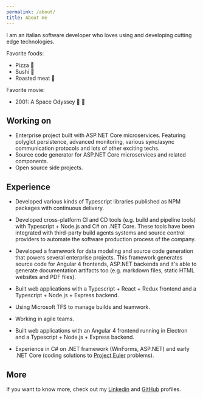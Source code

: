 ```yaml
---
permalink: /about/
title: About me
---
```


I am an italian software developer who loves using and developing cutting edge technologies.

Favorite foods:

- Pizza :pizza:
- Sushi :sushi:
- Roasted meat :meat_on_bone:

Favorite movie:

- 2001: A Space Odyssey :rocket: :milky_way:

## Working on

- Enterprise project built with ASP.NET Core microservices. Featuring polyglot persistence, advanced monitoring, various sync/async communication protocols and lots of other exciting techs.
- Source code generator for ASP.NET Core microservices and related components.
- Open source side projects.

## Experience

- Developed various kinds of Typescript libraries published as NPM packages with continuous delivery.

- Developed cross-platform CI and CD tools (e.g. build and pipeline tools) with Typescript + Node.js and C# on .NET Core. These tools have been integrated with third-party build agents systems and source control providers to automate the software production process of the company.

- Developed a framework for data modeling and source code generation that powers several enterprise projects. This framework generates source code for Angular 4 frontends, ASP.NET backends and it's able to generate documentation artifacts too (e.g. markdown files, static HTML websites and PDF files).

- Built web applications with a Typescript + React + Redux frontend and a Typescript + Node.js + Express backend.

- Using Microsoft TFS to manage builds and teamwork.

- Working in agile teams.

- Built web applications with an Angular 4 frontend running in Electron and a Typescript + Node.js + Express backend.

- Experience in C# on .NET framework (WinForms, ASP.NET) and early .NET Core (coding solutions to [Project Euler](https://projecteuler.net/archives) problems).

## More

If you want to know more, check out my [Linkedin](https://www.linkedin.com/in/marcolabarile/) and [GitHub](https://github.com/labarilem) profiles.